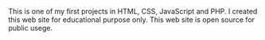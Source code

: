 This is one of my first projects in HTML, CSS, JavaScript and PHP. 
I created this web site for educational purpose only.
This web site is open source for public usege.
